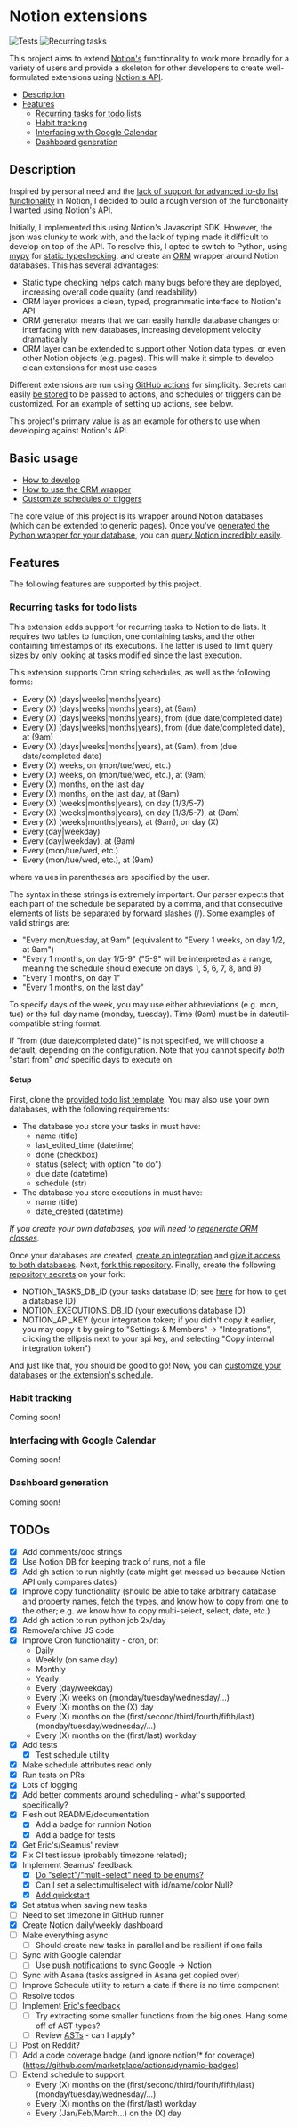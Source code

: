 # Notion extensions

![Tests](https://github.com/fwallacevt/notion-recurring-tasks/actions/workflows/ci.yml/badge.svg)
![Recurring tasks](https://github.com/fwallacevt/notion-recurring-tasks/actions/workflows/run-recurring-tasks.yml/badge.svg)

This project aims to extend [Notion's](https://www.notion.so/product) functionality to work more broadly for a variety
of users and provide a skeleton for other developers to create well-formulated extensions using [Notion's
API](https://developers.notion.com/).

- [Description](#description)
- [Features](#features)
  - [Recurring tasks for todo lists](#recurring-tasks-for-todo-lists)
  - [Habit tracking](#habit-tracking)
  - [Interfacing with Google Calendar](#interfacing-with-google-calendar)
  - [Dashboard generation](#dashboard-generation)

## Description

Inspired by personal need and the [lack of support for advanced to-do list
functionality](https://www.reddit.com/r/Notion/comments/o1i2ge/come_on_notion_we_need_recurring_tasks_in_2021/) in
Notion, I decided to build a rough version of the functionality I wanted using Notion's API.

Initially, I implemented this using Notion's Javascript SDK. However, the json was clunky to work with, and the lack of
typing made it difficult to develop on top of the API. To resolve this, I opted to switch to Python, using
[mypy](https://github.com/python/mypy) for [static
typechecking](https://en.wikipedia.org/wiki/Type_system#Static_type_checking), and create an
[ORM](https://en.wikipedia.org/wiki/Object%E2%80%93relational_mapping) wrapper around Notion databases. This has several
advantages:

- Static type checking helps catch many bugs before they are deployed, increasing overall code quality (and readability)
- ORM layer provides a clean, typed, programmatic interface to Notion's API
- ORM generator means that we can easily handle database changes or interfacing with new databases, increasing
  development velocity dramatically
- ORM layer can be extended to support other Notion data types, or even other Notion objects (e.g. pages). This will
  make it simple to develop clean extensions for most use cases

Different extensions are run using [GitHub actions](https://github.com/features/actions) for simplicity. Secrets can
easily [be
stored](https://docs.github.com/en/actions/security-guides/encrypted-secrets#creating-encrypted-secrets-for-a-repository)
to be passed to actions, and schedules or triggers can be customized. For an example of setting up actions, see below.

This project's primary value is as an example for others to use when developing against Notion's API.

## Basic usage

- [How to develop](./docs/developing.md)
- [How to use the ORM wrapper](./docs/orm-usage.md)
- [Customize schedules or triggers](./docs/customizing-schedules.md)

The core value of this project is its wrapper around Notion databases (which can be extended to generic pages). Once
you've [generated the Python wrapper for your database](./docs/orm-usage.md#generating-or-updating-orm-classes), you can
[query Notion incredibly easily](./docs/orm-usage.md#programmatic-usage).

## Features

The following features are supported by this project.

### Recurring tasks for todo lists

This extension adds support for recurring tasks to Notion to do lists. It requires two tables to function, one
containing tasks, and the other containing timestamps of its executions. The latter is used to limit query sizes by only
looking at tasks modified since the last execution.

This extension supports Cron string schedules, as well as the following forms:

- Every (X) (days|weeks|months|years)
- Every (X) (days|weeks|months|years), at (9am)
- Every (X) (days|weeks|months|years), from (due date/completed date)
- Every (X) (days|weeks|months|years), from (due date/completed date), at (9am)
- Every (X) (days|weeks|months|years), at (9am), from (due date/completed date)
- Every (X) weeks, on (mon/tue/wed, etc.)
- Every (X) weeks, on (mon/tue/wed, etc.), at (9am)
- Every (X) months, on the last day
- Every (X) months, on the last day, at (9am)
- Every (X) (weeks|months|years), on day (1/3/5-7)
- Every (X) (weeks|months|years), on day (1/3/5-7), at (9am)
- Every (X) (weeks|months|years), at (9am), on day (X)
- Every (day|weekday)
- Every (day|weekday), at (9am)
- Every (mon/tue/wed, etc.)
- Every (mon/tue/wed, etc.), at (9am)

where values in parentheses are specified by the user.

The syntax in these strings is extremely important. Our parser expects that each part of the schedule be separated by a
comma, and that consecutive elements of lists be separated by forward slashes (/). Some examples of valid strings are:

- "Every mon/tuesday, at 9am" (equivalent to "Every 1 weeks, on day 1/2, at 9am")
- "Every 1 months, on day 1/5-9" ("5-9" will be interpreted as a range, meaning the schedule should execute on days 1,
  5, 6, 7, 8, and 9)
- "Every 1 months, on day 1"
- "Every 1 months, on the last day"

To specify days of the week, you may use either abbreviations (e.g. mon, tue) or the full day name (monday, tuesday).
Time (9am) must be in dateutil-compatible string format.

If "from (due date/completed date)" is not specified, we will choose a default, depending on the configuration. Note
that you cannot specify _*both*_ "start from" _*and*_ specific days to execute on.

#### Setup

First, clone the [provided todo list
template](https://airy-gravity-ede.notion.site/1fdbd589f8764f08bef994417a4452b4?v=20895c9c302e4bdaa6ebee836c2d2ab1). You
may also use your own databases, with the following requirements:

- The database you store your tasks in must have:
  - name (title)
  - last_edited_time (datetime)
  - done (checkbox)
  - status (select; with option "to do")
  - due date (datetime)
  - schedule (str)
- The database you store executions in must have:
  - name (title)
  - date_created (datetime)

_*If you create your own databases, you will need to [regenerate ORM classes](./docs/orm-usage.md).*_

Once your databases are created, [create an
integration](https://developers.notion.com/docs/getting-started#step-1-create-an-integration) and [give it access to
both databases](https://developers.notion.com/docs/getting-started#step-2-share-a-database-with-your-integration). Next,
[fork this repository](https://docs.github.com/en/get-started/quickstart/fork-a-repo#forking-a-repository). Finally,
create the following [repository
secrets](https://docs.github.com/en/actions/security-guides/encrypted-secrets#creating-encrypted-secrets-for-a-repository)
on your fork:

- NOTION_TASKS_DB_ID (your tasks database ID; see [here](https://stackoverflow.com/a/67729240) for how to get a database
  ID)
- NOTION_EXECUTIONS_DB_ID (your executions database ID)
- NOTION_API_KEY (your integration token; if you didn't copy it earlier, you may copy it by going to "Settings &
  Members" -> "Integrations", clicking the ellipsis next to your api key, and selecting "Copy internal integration
  token")

And just like that, you should be good to go! Now, you can [customize your databases](./docs/orm-usage.md) or [the
extension's schedule](./customizing-schedules.md).

### Habit tracking

Coming soon!

### Interfacing with Google Calendar

Coming soon!

### Dashboard generation

Coming soon!

## TODOs

- [x] Add comments/doc strings
- [x] Use Notion DB for keeping track of runs, not a file
- [x] Add gh action to run nightly (date might get messed up because Notion API only compares dates)
- [x] Improve copy functionality (should be able to take arbitrary database and property names, fetch the types, and know
      how to copy from one to the other; e.g. we know how to copy multi-select, select, date, etc.)
- [x] Add gh action to run python job 2x/day
- [x] Remove/archive JS code
- [x] Improve Cron functionality - cron, or:
  - Daily
  - Weekly (on same day)
  - Monthly
  - Yearly
  - Every (day/weekday)
  - Every (X) weeks on (monday/tuesday/wednesday/...)
  - Every (X) months on the (X) day
  - Every (X) months on the (first/second/third/fourth/fifth/last) (monday/tuesday/wednesday/...)
  - Every (X) months on the (first/last) workday
- [x] Add tests
  - [x] Test schedule utility
- [x] Make schedule attributes read only
- [x] Run tests on PRs
- [x] Lots of logging
- [x] Add better comments around scheduling - what's supported, specifically?
- [x] Flesh out README/documentation
  - [x] Add a badge for runnion Notion
  - [x] Add a badge for tests
- [x] Get Eric's/Seamus' review
- [x] Fix CI test issue (probably timezone related);
- [x] Implement Seamus' feedback:
  - [x] [Do "select"/"multi-select" need to be
        enums?](https://github.com/fwallacevt/notion-recurring-tasks/commit/95dd55f7b87cd8d762878a6eecf61317bb82b7af#r58538653)
  - [x] Can I set a select/multiselect with id/name/color Null?
  - [x] [Add
        quickstart](https://github.com/fwallacevt/notion-recurring-tasks/commit/fbc5119588e3cf183697d3ac1d83faceb31723d1#r58538760)
- [x] Set status when saving new tasks
- [ ] Need to set timezone in GitHub runner
- [x] Create Notion daily/weekly dashboard
- [ ] Make everything async
  - [ ] Should create new tasks in parallel and be resilient if one fails
- [ ] Sync with Google calendar
  - [ ] Use [push notifications](https://developers.google.com/calendar/api/guides/push) to sync Google -> Notion
- [ ] Sync with Asana (tasks assigned in Asana get copied over)
- [ ] Improve Schedule utility to return a date if there is no time component
- [ ] Resolve todos
- [ ] Implement [Eric's feedback](https://faradayio.slack.com/archives/DN6PMFWAE/p1635116064016800)
  - [ ] Try extracting some smaller functions from the big ones. Hang some off of AST types?
  - [ ] Review [ASTs](https://en.wikipedia.org/wiki/Abstract_syntax_tree) - can I apply?
- [ ] Post on Reddit?
- [ ] Add a code coverage badge (and ignore notion/\* for coverage) (https://github.com/marketplace/actions/dynamic-badges)
- [ ] Extend schedule to support:
  - Every (X) months on the (first/second/third/fourth/fifth/last) (monday/tuesday/wednesday/...)
  - Every (X) months on the (first/last) workday
  - Every (Jan/Feb/March...) on the (X) day
